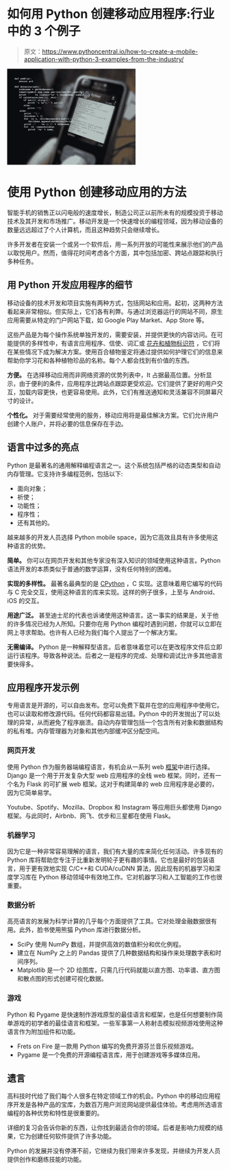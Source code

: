 # 如何用 Python 创建移动应用程序:行业中的 3 个例子

> 原文：<https://www.pythoncentral.io/how-to-create-a-mobile-application-with-python-3-examples-from-the-industry/>

[![python for mobile](img/3ee7f637ab2c5412b877009488f2a9a7.png)](https://www.pythoncentral.io/wp-content/uploads/2022/10/mobile-gaac106af2_1920.jpg)

# **使用 Python 创建移动应用的方法**

智能手机的销售正以闪电般的速度增长，制造公司正以前所未有的规模投资于移动技术及其开发和市场推广。移动开发是一个快速增长的编程领域，因为移动设备的数量远远超过了个人计算机，而且这种趋势只会继续增长。

许多开发者在安装一个或另一个软件后，用一系列开放的可能性来展示他们的产品以取悦用户。然而，值得花时间考虑各个方面，其中包括加密、跨站点跟踪和执行多种任务。

## **用 Python 开发应用程序的细节**

移动设备的技术开发和项目实施有两种方式，包括网站和应用。起初，这两种方法看起来非常相似。但实际上，它们各有利弊。与通过浏览器运行的网站不同，原生应用需要从特定的门户网站下载，如 Google Play Market、App Store 等。

这些产品是为每个操作系统单独开发的，需要安装，并提供更快的内容访问。在可能提供的多样性中，有语言应用程序、信使、词汇或 [花卉和植物标识符](https://apps.apple.com/us/app/lily-plant-identification/id1570145257) ，它们将在某些情况下成为解决方案。使用百合植物鉴定将通过提供如何护理它们的信息来帮助你学习花和各种植物珍品的名称。每个人都会找到有价值的东西。

**方便。** 在选择移动应用而非网络资源的优势列表中，It 占据最高位置。分析显示，由于便利的条件，应用程序比跨站点跟踪更受欢迎。它们提供了更好的用户交互，加载内容更快，也更容易使用。此外，它们有推送通知和灵活兼容不同屏幕尺寸的设计。

**个性化。** 对于需要经常使用的服务，移动应用将是最佳解决方案。它们允许用户创建个人账户，并将必要的信息保存在手边。

## 语言中过多的亮点

Python 是最著名的通用解释编程语言之一。这个系统包括严格的动态类型和自动内存管理。它支持许多编程范例，包括以下:

*   面向对象；
*   祈使；
*   功能性；
*   程序性；
*   还有其他的。

越来越多的开发人员选择 Python mobile space，因为它高效且具有许多使用这种语言的优势。

**简单。** 你可以在网页开发和其他专家没有深入知识的领域使用这种语言。Python 语法开发的本质类似于普通的数学运算，没有任何特别的困难。

**实现的多样性。** 最著名最典型的是 [CPython](https://en.wikipedia.org/wiki/CPython) ，C 实现。这意味着用它编写的代码与 C 完全交互，使用这种语言的库来实现。这样的例子很多，上至与 Android、iOS 的交互。

**用途广泛。** 甚至迪士尼的代表也诉诸使用这种语言。这一事实的结果是，关于他的许多情况已经为人所知。只要你在用 Python 编程时遇到问题，你就可以立即在网上寻求帮助。也许有人已经为我们每个人提出了一个解决方案。

**无需编译。** Python 是一种解释型语言。后者意味着您可以在更改程序文件后立即运行该程序。导致各种说法。后者之一是程序的完成、处理和调试比许多其他语言要快得多。

## **应用程序开发示例**

专用语言是开源的，可以自由发布。您可以免费下载并在您的应用程序中使用它。也可以读取和修改源代码。任何代码都容易出错。Python 中的开发抛出了可以处理的异常，从而避免了程序崩溃。自动内存管理包括一个包含所有对象和数据结构的私有堆。内存管理器为对象和其他内部缓冲区分配空间。

### **网页开发**

使用 Python 作为服务器端编程语言，有机会从一系列 web [框架](https://www.pythoncentral.io/what-is-python-used-for/)中进行选择。Django 是一个用于开发复杂大型 web 应用程序的全栈 web 框架。同时，还有一个名为 Flask 的可扩展 web 框架。这对于构建简单的 web 应用程序是必要的，因为它简单易学。

Youtube、Spotify、Mozilla、Dropbox 和 Instagram 等应用巨头都使用 Django 框架。与此同时，Airbnb、网飞、优步和三星都在使用 Flask。

### **机器学习**

因为它是一种非常容易理解的语言，我们有大量的库来简化任何活动。许多现有的 Python 库将帮助您专注于比重新发明轮子更有趣的事情。它也是最好的包装语言，用于更有效地实现 C/C++和 CUDA/cuDNN 算法，因此现有的机器学习和深度学习库在 Python 移动领域中有效地工作。它对机器学习和人工智能的工作也很重要。

### **数据分析**

高亮语言的发展为科学计算的几乎每个方面提供了工具。它对处理金融数据很有用。此外，脸书使用熊猫 Python 库进行数据分析。

*   SciPy 使用 NumPy 数组，并提供高效的数值积分和优化例程。
*   建立在 NumPy 之上的 Pandas 提供了几种数据结构和操作来处理数字表和时间序列。
*   Matplotlib 是一个 2D 绘图库，只需几行代码就能以直方图、功率谱、直方图和散点图的形式创建可视化数据。

### **游戏**

Python 和 Pygame 是快速制作游戏原型的最佳语言和框架，也是任何想要制作简单游戏的初学者的最佳语言和框架。一些军事第一人称射击模拟视频游戏使用这种语言作为附加组件和功能。

*   Frets on Fire 是一款用 Python 编写的免费开源芬兰音乐视频游戏。
*   Pygame 是一个免费的开源编程语言库，用于创建游戏等多媒体应用。

## **遗言**

高科技时代给了我们每个人很多在特定领域工作的机会。Python 中的移动应用程序开发是各种产品的宝库，为数百万用户浏览网站提供最佳体验。考虑用所选语言编程的各种优势和特性是很重要的。

详细的复习会告诉你新的东西，让你找到最适合你的领域。后者是影响力规模的结果，它为创建任何软件提供了许多功能。

Python 的发展并没有停滞不前，它继续为我们带来许多发现，并继续为开发人员提供创作和磨练技能的功能。
